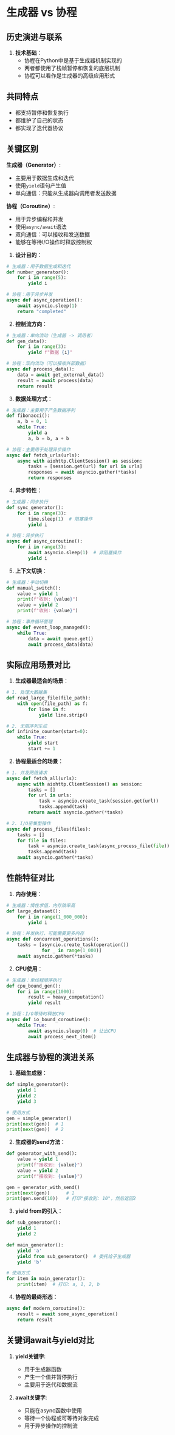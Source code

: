 # 生成器 vs 协程
## 历史演进与联系
1. **技术基础**：
   - 协程在Python中是基于生成器机制实现的
   - 两者都使用了栈帧暂停和恢复的底层机制
   - 协程可以看作是生成器的高级应用形式

## 共同特点
   - 都支持暂停和恢复执行
   - 都维护了自己的状态
   - 都实现了迭代器协议

## 关键区别
**生成器（Generator）**:
   - 主要用于数据生成和迭代
   - 使用`yield`语句产生值
   - 单向通信：只能从生成器向调用者发送数据

**协程（Coroutine）**:
   - 用于异步编程和并发
   - 使用`async/await`语法
   - 双向通信：可以接收和发送数据
   - 能够在等待I/O操作时释放控制权

1. **设计目的**：
```python
# 生成器：用于数据生成和迭代
def number_generator():
    for i in range(5):
        yield i

# 协程：用于异步并发
async def async_operation():
    await asyncio.sleep(1)
    return "completed"
```

2. **控制流方向**：
```python
# 生成器：单向流动（生成器 -> 调用者）
def gen_data():
    for i in range(3):
        yield f"数据 {i}"

# 协程：双向流动（可以接收外部数据）
async def process_data():
    data = await get_external_data()
    result = await process(data)
    return result
```

3. **数据处理方式**：
```python
# 生成器：主要用于产生数据序列
def fibonacci():
    a, b = 0, 1
    while True:
        yield a
        a, b = b, a + b

# 协程：主要用于处理异步操作
async def fetch_urls(urls):
    async with aiohttp.ClientSession() as session:
        tasks = [session.get(url) for url in urls]
        responses = await asyncio.gather(*tasks)
        return responses
```

4. **异步特性**：
```python
# 生成器：同步执行
def sync_generator():
    for i in range(3):
        time.sleep(1)  # 阻塞操作
        yield i

# 协程：异步执行
async def async_coroutine():
    for i in range(3):
        await asyncio.sleep(1)  # 非阻塞操作
        yield i
```

5. **上下文切换**：
```python
# 生成器：手动切换
def manual_switch():
    value = yield 1
    print(f"收到: {value}")
    value = yield 2
    print(f"收到: {value}")

# 协程：事件循环管理
async def event_loop_managed():
    while True:
        data = await queue.get()
        await process_data(data)
```

## 实际应用场景对比

1. **生成器最适合的场景**：
```python
# 1. 处理大数据集
def read_large_file(file_path):
    with open(file_path) as f:
        for line in f:
            yield line.strip()

# 2. 无限序列生成
def infinite_counter(start=0):
    while True:
        yield start
        start += 1
```

2. **协程最适合的场景**：
```python
# 1. 并发网络请求
async def fetch_all(urls):
    async with aiohttp.ClientSession() as session:
        tasks = []
        for url in urls:
            task = asyncio.create_task(session.get(url))
            tasks.append(task)
        return await asyncio.gather(*tasks)

# 2. I/O密集型操作
async def process_files(files):
    tasks = []
    for file in files:
        task = asyncio.create_task(async_process_file(file))
        tasks.append(task)
    await asyncio.gather(*tasks)
```

## 性能特征对比

1. **内存使用**：
```python
# 生成器：惰性求值，内存效率高
def large_dataset():
    for i in range(1_000_000):
        yield i

# 协程：并发执行，可能需要更多内存
async def concurrent_operations():
    tasks = [asyncio.create_task(operation()) 
             for _ in range(1_000)]
    await asyncio.gather(*tasks)
```

2. **CPU使用**：
```python
# 生成器：单线程顺序执行
def cpu_bound_gen():
    for i in range(1000):
        result = heavy_computation()
        yield result

# 协程：I/O等待时释放CPU
async def io_bound_coroutine():
    while True:
        await asyncio.sleep(0)  # 让出CPU
        await process_next_item()
```


## 生成器与协程的演进关系
1. **基础生成器**：
```python
def simple_generator():
    yield 1
    yield 2
    yield 3

# 使用方式
gen = simple_generator()
print(next(gen))  # 1
print(next(gen))  # 2
```

2. **生成器的send方法**：
```python
def generator_with_send():
    value = yield 1
    print(f"接收到: {value}")
    value = yield 2
    print(f"接收到: {value}")

gen = generator_with_send()
print(next(gen))      # 1
print(gen.send(10))   # 打印"接收到: 10"，然后返回2
```

3. **yield from的引入**：
```python
def sub_generator():
    yield 1
    yield 2

def main_generator():
    yield 'a'
    yield from sub_generator()  # 委托给子生成器
    yield 'b'

# 使用方式
for item in main_generator():
    print(item)  # 打印: a, 1, 2, b
```

4. **协程的最终形态**：
```python
async def modern_coroutine():
    result = await some_async_operation()
    return result
```

## 关键词**await**与**yield**对比
1. **yield关键字**:
   - 用于生成器函数
   - 产生一个值并暂停执行
   - 主要用于迭代和数据流

2. **await关键字**:
   - 只能在async函数中使用
   - 等待一个协程或可等待对象完成
   - 用于异步操作的控制流
